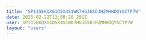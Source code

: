 ```yaml
---
title: "SP115EKQXG1D5X4S1WK7HGJ6SDJHZMHHDQYGCTP7W"
date: 2025-02-22T13:50:20.291Z
user: SP115EKQXG1D5X4S1WK7HGJ6SDJHZMHHDQYGCTP7W
layout: "users"
---
```

    